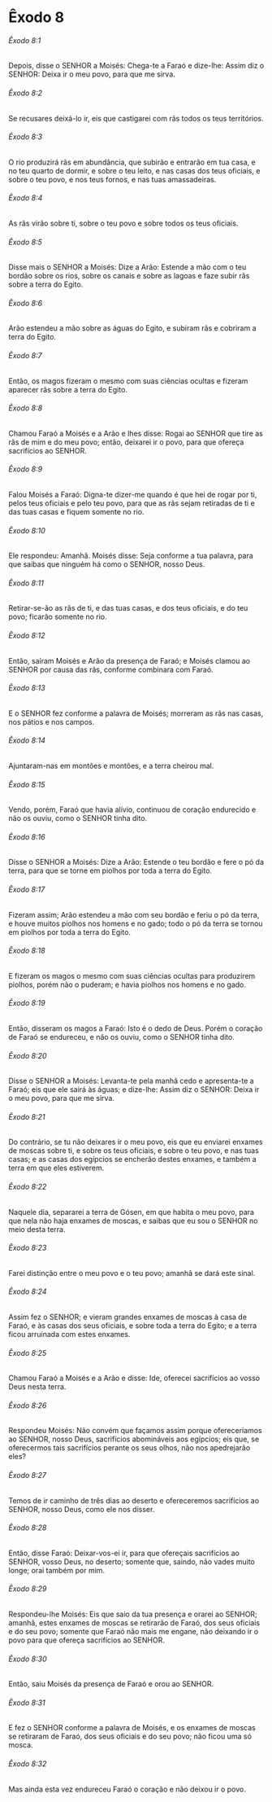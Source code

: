 # Êxodo 8

###### Êxodo 8:1

Depois, disse o SENHOR a Moisés: Chega-te a Faraó e dize-lhe: Assim diz o SENHOR: Deixa ir o meu povo, para que me sirva.

###### Êxodo 8:2

Se recusares deixá-lo ir, eis que castigarei com rãs todos os teus territórios.

###### Êxodo 8:3

O rio produzirá rãs em abundância, que subirão e entrarão em tua casa, e no teu quarto de dormir, e sobre o teu leito, e nas casas dos teus oficiais, e sobre o teu povo, e nos teus fornos, e nas tuas amassadeiras.

###### Êxodo 8:4

As rãs virão sobre ti, sobre o teu povo e sobre todos os teus oficiais.

###### Êxodo 8:5

Disse mais o SENHOR a Moisés: Dize a Arão: Estende a mão com o teu bordão sobre os rios, sobre os canais e sobre as lagoas e faze subir rãs sobre a terra do Egito.

###### Êxodo 8:6

Arão estendeu a mão sobre as águas do Egito, e subiram rãs e cobriram a terra do Egito.

###### Êxodo 8:7

Então, os magos fizeram o mesmo com suas ciências ocultas e fizeram aparecer rãs sobre a terra do Egito.

###### Êxodo 8:8

Chamou Faraó a Moisés e a Arão e lhes disse: Rogai ao SENHOR que tire as rãs de mim e do meu povo; então, deixarei ir o povo, para que ofereça sacrifícios ao SENHOR.

###### Êxodo 8:9

Falou Moisés a Faraó: Digna-te dizer-me quando é que hei de rogar por ti, pelos teus oficiais e pelo teu povo, para que as rãs sejam retiradas de ti e das tuas casas e fiquem somente no rio.

###### Êxodo 8:10

Ele respondeu: Amanhã. Moisés disse: Seja conforme a tua palavra, para que saibas que ninguém há como o SENHOR, nosso Deus.

###### Êxodo 8:11

Retirar-se-ão as rãs de ti, e das tuas casas, e dos teus oficiais, e do teu povo; ficarão somente no rio.

###### Êxodo 8:12

Então, saíram Moisés e Arão da presença de Faraó; e Moisés clamou ao SENHOR por causa das rãs, conforme combinara com Faraó.

###### Êxodo 8:13

E o SENHOR fez conforme a palavra de Moisés; morreram as rãs nas casas, nos pátios e nos campos.

###### Êxodo 8:14

Ajuntaram-nas em montões e montões, e a terra cheirou mal.

###### Êxodo 8:15

Vendo, porém, Faraó que havia alívio, continuou de coração endurecido e não os ouviu, como o SENHOR tinha dito.

###### Êxodo 8:16

Disse o SENHOR a Moisés: Dize a Arão: Estende o teu bordão e fere o pó da terra, para que se torne em piolhos por toda a terra do Egito.

###### Êxodo 8:17

Fizeram assim; Arão estendeu a mão com seu bordão e feriu o pó da terra, e houve muitos piolhos nos homens e no gado; todo o pó da terra se tornou em piolhos por toda a terra do Egito.

###### Êxodo 8:18

E fizeram os magos o mesmo com suas ciências ocultas para produzirem piolhos, porém não o puderam; e havia piolhos nos homens e no gado.

###### Êxodo 8:19

Então, disseram os magos a Faraó: Isto é o dedo de Deus. Porém o coração de Faraó se endureceu, e não os ouviu, como o SENHOR tinha dito.

###### Êxodo 8:20

Disse o SENHOR a Moisés: Levanta-te pela manhã cedo e apresenta-te a Faraó; eis que ele sairá às águas; e dize-lhe: Assim diz o SENHOR: Deixa ir o meu povo, para que me sirva.

###### Êxodo 8:21

Do contrário, se tu não deixares ir o meu povo, eis que eu enviarei enxames de moscas sobre ti, e sobre os teus oficiais, e sobre o teu povo, e nas tuas casas; e as casas dos egípcios se encherão destes enxames, e também a terra em que eles estiverem.

###### Êxodo 8:22

Naquele dia, separarei a terra de Gósen, em que habita o meu povo, para que nela não haja enxames de moscas, e saibas que eu sou o SENHOR no meio desta terra.

###### Êxodo 8:23

Farei distinção entre o meu povo e o teu povo; amanhã se dará este sinal.

###### Êxodo 8:24

Assim fez o SENHOR; e vieram grandes enxames de moscas à casa de Faraó, e às casas dos seus oficiais, e sobre toda a terra do Egito; e a terra ficou arruinada com estes enxames.

###### Êxodo 8:25

Chamou Faraó a Moisés e a Arão e disse: Ide, oferecei sacrifícios ao vosso Deus nesta terra.

###### Êxodo 8:26

Respondeu Moisés: Não convém que façamos assim porque ofereceríamos ao SENHOR, nosso Deus, sacrifícios abomináveis aos egípcios; eis que, se oferecermos tais sacrifícios perante os seus olhos, não nos apedrejarão eles?

###### Êxodo 8:27

Temos de ir caminho de três dias ao deserto e ofereceremos sacrifícios ao SENHOR, nosso Deus, como ele nos disser.

###### Êxodo 8:28

Então, disse Faraó: Deixar-vos-ei ir, para que ofereçais sacrifícios ao SENHOR, vosso Deus, no deserto; somente que, saindo, não vades muito longe; orai também por mim.

###### Êxodo 8:29

Respondeu-lhe Moisés: Eis que saio da tua presença e orarei ao SENHOR; amanhã, estes enxames de moscas se retirarão de Faraó, dos seus oficiais e do seu povo; somente que Faraó não mais me engane, não deixando ir o povo para que ofereça sacrifícios ao SENHOR.

###### Êxodo 8:30

Então, saiu Moisés da presença de Faraó e orou ao SENHOR.

###### Êxodo 8:31

E fez o SENHOR conforme a palavra de Moisés, e os enxames de moscas se retiraram de Faraó, dos seus oficiais e do seu povo; não ficou uma só mosca.

###### Êxodo 8:32

Mas ainda esta vez endureceu Faraó o coração e não deixou ir o povo.


